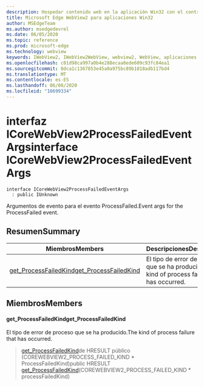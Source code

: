 ```yaml
---
description: Hospedar contenido web en la aplicación Win32 con el control Microsoft Edge WebView2
title: Microsoft Edge WebView2 para aplicaciones Win32
author: MSEdgeTeam
ms.author: msedgedevrel
ms.date: 06/05/2020
ms.topic: reference
ms.prod: microsoft-edge
ms.technology: webview
keywords: IWebView2, IWebView2WebView, webview2, WebView, aplicaciones Win32, Win32, Edge, ICoreWebView2, ICoreWebView2Controller, control de explorador, HTML Edge
ms.openlocfilehash: c01d98ca997a0b4e288ecaa8ede609c93fc84ea1
ms.sourcegitcommit: 8dca1c1367853e45a0a975bc89b1818adb117bd4
ms.translationtype: MT
ms.contentlocale: es-ES
ms.lasthandoff: 06/08/2020
ms.locfileid: "10699334"
---
```

# <span data-ttu-id="75daf-104">interfaz ICoreWebView2ProcessFailedEventArgs</span><span class="sxs-lookup"><span data-stu-id="75daf-104">interface ICoreWebView2ProcessFailedEventArgs</span></span> 

```
interface ICoreWebView2ProcessFailedEventArgs
  : public IUnknown
```

<span data-ttu-id="75daf-105">Argumentos de evento para el evento ProcessFailed.</span><span class="sxs-lookup"><span data-stu-id="75daf-105">Event args for the ProcessFailed event.</span></span>

## <span data-ttu-id="75daf-106">Resumen</span><span class="sxs-lookup"><span data-stu-id="75daf-106">Summary</span></span>

 <span data-ttu-id="75daf-107">Miembros</span><span class="sxs-lookup"><span data-stu-id="75daf-107">Members</span></span>                        | <span data-ttu-id="75daf-108">Descripciones</span><span class="sxs-lookup"><span data-stu-id="75daf-108">Descriptions</span></span>
--------------------------------|---------------------------------------------
[<span data-ttu-id="75daf-109">get_ProcessFailedKind</span><span class="sxs-lookup"><span data-stu-id="75daf-109">get_ProcessFailedKind</span></span>](#get_processfailedkind) | <span data-ttu-id="75daf-110">El tipo de error de proceso que se ha producido.</span><span class="sxs-lookup"><span data-stu-id="75daf-110">The kind of process failure that has occurred.</span></span>

## <span data-ttu-id="75daf-111">Miembros</span><span class="sxs-lookup"><span data-stu-id="75daf-111">Members</span></span>

#### <span data-ttu-id="75daf-112">get_ProcessFailedKind</span><span class="sxs-lookup"><span data-stu-id="75daf-112">get_ProcessFailedKind</span></span> 

<span data-ttu-id="75daf-113">El tipo de error de proceso que se ha producido.</span><span class="sxs-lookup"><span data-stu-id="75daf-113">The kind of process failure that has occurred.</span></span>

> <span data-ttu-id="75daf-114">[get_ProcessFailedKind](#get_processfailedkind)de HRESULT público (COREWEBVIEW2_PROCESS_FAILED_KIND \* ProcessFailedKind)</span><span class="sxs-lookup"><span data-stu-id="75daf-114">public HRESULT [get_ProcessFailedKind](#get_processfailedkind)(COREWEBVIEW2_PROCESS_FAILED_KIND \* processFailedKind)</span></span>

